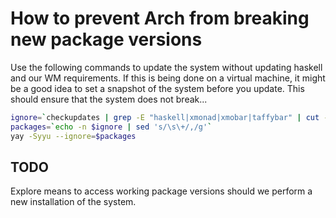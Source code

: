 # How to prevent Arch from breaking new package versions

Use the following commands to update the system without updating haskell and our WM requirements.
If this is being done on a virtual machine, it might be a good idea to set a snapshot of the system before you update.
This should ensure that the system does not break...
```bash
ignore=`checkupdates | grep -E "haskell|xmonad|xmobar|taffybar" | cut -d" " -f 1`
packages=`echo -n $ignore | sed 's/\s\+/,/g'`
yay -Syyu --ignore=$packages
```

## TODO
Explore means to access working package versions should we perform a new installation of the system.
